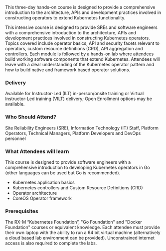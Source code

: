 <!-- Writing Kubernetes Operators -->

This three-day hands-on course is designed to provide a comprehensive introduction to the architecture, APIs and development practices involved in constructing operators to extend Kubernetes functionality.

This intensive course is designed to provide SREs and software engineers with a comprehensive introduction to the architecture, APIs and development practices involved in constructing Kubernetes operators. Topics covered include operator basics, API and security facets relevant to operators, custom resource definitions (CRD), API aggregation and controllers. Each module is followed by a hands-on lab where attendees build working software components that extend Kubernetes. Attendees will leave with a clear understanding of the Kubernetes operator pattern and how to build native and framework based operator solutions.


### Delivery

Available for Instructor-Led (ILT) in-person/onsite training or Virtual Instructor-Led training (VILT) delivery; Open Enrollment options may be available.


### Who Should Attend?

Site Reliability Engineers (SRE), Information Technology (IT) Staff, Platform Operators, Technical Managers, Platform Developers and DevOps personnel


### What Attendees will learn

This course is designed to provide software engineers with a comprehensive introduction to developing Kubernetes
operators in Go (other languages can be used but Go is recommended).

- Kubernetes application basics
- Kubernetes controllers and Custom Resource Definitions (CRD)
- Operator architecture
- CoreOS Operator framework


### Prerequisites

The RX-M “Kubernetes Foundation”, "Go Foundation" and "Docker Foundation" courses or equivalent knowledge. Each attendee
must provide their own laptop with the ability to run a 64 bit virtual machine (alternatively a cloud based lab
environment can be provided). Unconstrained internet access is also required to complete the labs.



